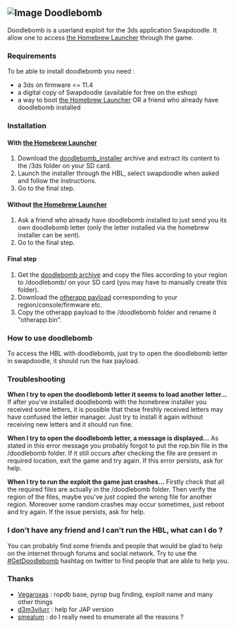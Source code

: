 ## ![Image](http://i.imgur.com/2rezJxz.png) Doodlebomb

Doodlebomb is a userland exploit for the 3ds application Swapdoodle. It allow one to access [the Homebrew Launcher](http://smealum.github.io/3ds/) through the game.

### Requirements

To be able to install doodlebomb you need : 
* a 3ds on firmware <= 11.4
* a digital copy of Swapdoodle (available for free on the eshop)
* a way to boot [the Homebrew Launcher](http://smealum.github.io/3ds/) OR a friend who already have doodlebomb installed

### Installation

#### With [the Homebrew Launcher](http://smealum.github.io/3ds/)

1. Download the [doodlebomb_installer](https://github.com/MrNbaYoh/doodlebomb_installer/releases/) archive and extract its content to the /3ds folder on your SD card.
2. Launch the installer through the HBL, select swapdoodle when asked and follow the instructions.
3. Go to the final step.

#### Without [the Homebrew Launcher](http://smealum.github.io/3ds/)

1. Ask a friend who already have doodlebomb installed to just send you its own doodlebomb letter (only the letter installed via the homebrew installer can be sent).
2. Go to the final step.

#### Final step

1. Get the [doodlebomb archive](https://github.com/MrNbaYoh/doodlebomb/releases/) and copy the files according to your region to /doodlebomb/ on your SD card (you may have to manually create this folder).
2. Download the [otherapp payload](http://smealum.github.io/3ds/) corresponding to your region/console/firmware etc.
3. Copy the otherapp payload to the /doodlebomb folder and rename it "otherapp.bin".

### How to use doodlebomb

To access the HBL with doodlebomb, just try to open the doodlebomb letter in swapdoodle, it should run the hax payload.

### Troubleshooting

**When I try to open the doodlebomb letter it seems to load another letter...**
If after you've installed doodlebomb with the homebrew installer you received some letters, it is possible that these freshly received letters may have confused the letter manager. Just try to install it again without receiving new letters and it should run fine.

**When I try to open the doodlebomb letter, a message is displayed...**
As stated in this error message you probably forgot to put the rop.bin file in the /doodlebomb folder. If it still occurs after checking the file are present in required location, exit the game and try again. If this error persists, ask for help.

**When I try to run the exploit the game just crashes...**
Firstly check that all the required files are actually in the /doodlebomb folder. Then verify the region of the files, maybe you've just copied the wrong file for another region. Moreover some random crashes may occur sometimes, just reboot and try again. If the issue persists, ask for help.

### I don't have any friend and I can't run the HBL, what can I do ?

You can probably find some friends and people that would be glad to help on the internet through forums and social network. Try to use the [#GetDoodlebomb](https://twitter.com/hashtag/GetDoodlebomb) hashtag on twitter to find people that are able to help you.


### Thanks
* [Vegaroxas](https://github.com/VegaRoXas) : ropdb base, pyrop bug finding, exploit name and many other things
* [d3m3vilurr](https://github.com/d3m3vilurr) : help for JAP version
* [smealum](https://github.com/smealum) : do I really need to enumerate all the reasons ?
